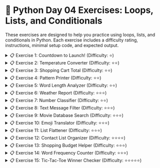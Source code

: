 # 🚀 Python Day 04 Exercises: Loops, Lists, and Conditionals

These exercises are designed to help you practice using loops, lists, and conditionals in Python. Each exercise includes a difficulty rating, instructions, minimal setup code, and expected output.

<details>
<summary>📋 Exercise 1: Countdown to Launch! (Difficulty: ⭐)</summary>

**Task**: Create a countdown loop that prints the countdown from 10 to 1, and then prints "Blastoff! 🚀"

**Setup Code**:
```python
# Write a countdown loop from 10 to 1, then print "Blastoff! 🚀"
```

**Expected Output**:
```
10
9
8
7
6
5
4
3
2
1
Blastoff! 🚀
```

**Hint**: Use a `for` loop with the `range()` function. Remember that `range()` can count down with a negative step.
</details>

<details>
<summary>📋 Exercise 2: Temperature Converter (Difficulty: ⭐⭐)</summary>

**Task**: Write a program that converts temperatures from Celsius to Fahrenheit for a range of values.

**Setup Code**:
```python
# Convert these Celsius temperatures to Fahrenheit
celsius_temps = [0, 10, 20, 30, 40]

# Formula: F = (C × 9/5) + 32
```

**Expected Output**:
```
0°C = 32.0°F
10°C = 50.0°F
20°C = 68.0°F
30°C = 86.0°F
40°C = 104.0°F
```

**Hint**: Loop through the list of Celsius temperatures and apply the conversion formula.
</details>

<details>
<summary>📋 Exercise 3: Shopping Cart Total (Difficulty: ⭐⭐)</summary>

**Task**: Calculate the total cost of items in a shopping cart, applying a discount if the total exceeds R10,000.

**Setup Code**:
```python
# Calculate the total cost with a 15% discount if total exceeds R10,000
cart_items = [1200, 4500, 3200, 2800, 950]
discount_rate = 0.15  # 15% discount
```

**Expected Output**:
```
Items in cart: 5
Original total: R12650
Discount applied: R1897.5
Final total: R10752.5
```

**Hint**: Use a loop to calculate the sum, then apply the conditional discount.
</details>

<details>
<summary>📋 Exercise 4: Pattern Printer (Difficulty: ⭐⭐)</summary>

**Task**: Create a program that prints a triangle pattern of stars with a user-specified height.

**Setup Code**:
```python
# Print a triangle of stars with the given height
height = 5  # You can change this value
```

**Expected Output** (for height = 5):
```
*
**
***
****
*****
```

**Hint**: Use nested loops or a single loop with string multiplication.
</details>

<details>
<summary>📋 Exercise 5: Word Length Analyzer (Difficulty: ⭐⭐)</summary>

**Task**: Analyze a list of words and categorize them by length (short, medium, long).

**Setup Code**:
```python
# Categorize words as: 
# short (1-3 chars), medium (4-6 chars), or long (7+ chars)
words = ["cat", "elephant", "mouse", "dog", "rhinoceros", "ant", "giraffe"]
```

**Expected Output**:
```
Short words: ['cat', 'dog', 'ant']
Medium words: ['mouse']
Long words: ['elephant', 'rhinoceros', 'giraffe']
```

**Hint**: Use a loop with conditional statements to categorize each word.
</details>

<details>
<summary>📋 Exercise 6: Weather Report (Difficulty: ⭐⭐⭐)</summary>

**Task**: Create a program that analyzes a week's temperature data and provides a summary report.

**Setup Code**:
```python
# Analyze the week's temperature data and provide a report
temperatures = [28, 31, 25, 29, 32, 27, 26]  # Temperatures in Celsius
days = ["Monday", "Tuesday", "Wednesday", "Thursday", "Friday", "Saturday", "Sunday"]
```

**Expected Output**:
```
Weekly Temperature Report:
Monday: 28°C 🌤️
Tuesday: 31°C 🔥
Wednesday: 25°C ❄️
Thursday: 29°C 🌤️
Friday: 32°C 🔥
Saturday: 27°C 🌤️
Sunday: 26°C 🌤️

Hottest day: Friday (32°C)
Coldest day: Wednesday (25°C)
Average temperature: 28.3°C
```

**Hint**: Use loops, conditionals, and list operations to analyze the data.
</details>

<details>
<summary>📋 Exercise 7: Number Classifier (Difficulty: ⭐⭐)</summary>

**Task**: Write a program that takes a list of numbers and separates them into even, odd, and prime numbers.

**Setup Code**:
```python
# Separate the numbers into even, odd, and prime numbers
numbers = [2, 3, 4, 5, 6, 7, 8, 9, 10, 11, 12, 13, 14, 15]

# Helper function for checking prime numbers
def is_prime(n):
    if n <= 1:
        return False
    if n <= 3:
        return True
    if n % 2 == 0 or n % 3 == 0:
        return False
    i = 5
    while i * i <= n:
        if n % i == 0 or n % (i + 2) == 0:
            return False
        i += 6
    return True
```

**Expected Output**:
```
Even numbers: [2, 4, 6, 8, 10, 12, 14]
Odd numbers: [3, 5, 7, 9, 11, 13, 15]
Prime numbers: [2, 3, 5, 7, 11, 13]
```

**Hint**: Use the provided helper function and conditionals to classify each number.
</details>

<details>
<summary>📋 Exercise 8: Text Message Filter (Difficulty: ⭐⭐⭐)</summary>

**Task**: Create a program that filters inappropriate words from a message and replaces them with asterisks.

**Setup Code**:
```python
# Filter out inappropriate words and replace them with asterisks
message = "This darn code is not working. What the heck is wrong with it? It's so stupid!"
inappropriate_words = ["darn", "heck", "stupid"]
```

**Expected Output**:
```
Original message: This darn code is not working. What the heck is wrong with it? It's so stupid!
Filtered message: This **** code is not working. What the **** is wrong with it? It's so ******!
```

**Hint**: Split the message into words, check each against the inappropriate list, and replace if needed.
</details>

<details>
<summary>📋 Exercise 9: Movie Database Search (Difficulty: ⭐⭐⭐)</summary>

**Task**: Create a simple movie database search function that filters movies by genre and minimum rating.

**Setup Code**:
```python
# Search for movies by genre and minimum rating
movies = [
    {"title": "The Shawshank Redemption", "genre": "Drama", "rating": 9.3},
    {"title": "The Godfather", "genre": "Crime", "rating": 9.2},
    {"title": "The Dark Knight", "genre": "Action", "rating": 9.0},
    {"title": "Pulp Fiction", "genre": "Crime", "rating": 8.9},
    {"title": "Fight Club", "genre": "Drama", "rating": 8.8},
    {"title": "Inception", "genre": "Sci-Fi", "rating": 8.8},
    {"title": "The Matrix", "genre": "Sci-Fi", "rating": 8.7},
    {"title": "Goodfellas", "genre": "Crime", "rating": 8.7},
    {"title": "The Avengers", "genre": "Action", "rating": 8.0},
    {"title": "Interstellar", "genre": "Sci-Fi", "rating": 8.6}
]

# Search parameters
search_genre = "Action"
minimum_rating = 8.5
```

**Expected Output**:
```
Movies matching genre "Action" with rating 8.5 or higher:
- The Dark Knight (9.0/10)

Total matches: 1
```

**Hint**: Use a loop with conditionals to filter the movies based on the search criteria.
</details>

<details>
<summary>📋 Exercise 10: Emoji Translator (Difficulty: ⭐⭐⭐)</summary>

**Task**: Create a simple emoji translator that replaces certain words in a message with emojis.

**Setup Code**:
```python
# Replace specific words with emojis
message = "I love pizza and hamburgers but I'm trying to eat more salad and apple"
emoji_dict = {
    "pizza": "🍕",
    "hamburger": "🍔", 
    "hamburgers": "🍔",
    "salad": "🥗",
    "apple": "🍎",
    "love": "❤️"
}
```

**Expected Output**:
```
Original message: I love pizza and hamburgers but I'm trying to eat more salad and apple
Translated message: I ❤️ 🍕 and 🍔 but I'm trying to eat more 🥗 and 🍎
```

**Hint**: Split the message into words and check if each word is in the emoji dictionary.
</details>

<details>
<summary>📋 Exercise 11: List Flattener (Difficulty: ⭐⭐⭐)</summary>

**Task**: Create a function that flattens a list of lists into a single list.

**Setup Code**:
```python
# Flatten a list of lists into a single list
nested_list = [[1, 2, 3], [4, 5], [6, 7, 8, 9], [10]]
```

**Expected Output**:
```
Nested list: [[1, 2, 3], [4, 5], [6, 7, 8, 9], [10]]
Flattened list: [1, 2, 3, 4, 5, 6, 7, 8, 9, 10]
```

**Hint**: Use nested loops to iterate through each inner list.
</details>

<details>
<summary>📋 Exercise 12: Contact List Organizer (Difficulty: ⭐⭐⭐⭐)</summary>

**Task**: Create a program that organizes a contact list alphabetically by last name, then by first name.

**Setup Code**:
```python
# Organize contacts alphabetically by last name, then first name
contacts = [
    {"first_name": "John", "last_name": "Smith", "phone": "555-1234"},
    {"first_name": "Mary", "last_name": "Johnson", "phone": "555-2345"},
    {"first_name": "James", "last_name": "Smith", "phone": "555-3456"},
    {"first_name": "Patricia", "last_name": "Williams", "phone": "555-4567"},
    {"first_name": "Robert", "last_name": "Jones", "phone": "555-5678"},
    {"first_name": "Linda", "last_name": "Brown", "phone": "555-6789"},
    {"first_name": "Michael", "last_name": "Johnson", "phone": "555-7890"}
]
```

**Expected Output**:
```
Organized Contact List:
1. Brown, Linda (555-6789)
2. Johnson, Mary (555-2345)
3. Johnson, Michael (555-7890)
4. Jones, Robert (555-5678)
5. Smith, James (555-3456)
6. Smith, John (555-1234)
7. Williams, Patricia (555-4567)
```

**Hint**: Use the `sorted()` function with a custom key function that creates a tuple of (last_name, first_name).
</details>

<details>
<summary>📋 Exercise 13: Shopping Budget Helper (Difficulty: ⭐⭐⭐)</summary>

**Task**: Create a program that helps a shopper stay within budget by suggesting what items they can buy.

**Setup Code**:
```python
# Help a shopper stay within budget
items = [
    {"name": "Laptop", "price": 12000},
    {"name": "Headphones", "price": 1500},
    {"name": "Mouse", "price": 800},
    {"name": "Monitor", "price": 3500},
    {"name": "Keyboard", "price": 1200},
    {"name": "Smartphone", "price": 8000},
    {"name": "Tablet", "price": 5000},
    {"name": "Speakers", "price": 2000}
]

budget = 15000  # Shopper's budget in Rands
```

**Expected Output**:
```
Shopping Suggestions (Budget: R15000):

Possible combinations:
1. Laptop (R12000) + Mouse (R800) + Keyboard (R1200) = R14000
2. Laptop (R12000) + Headphones (R1500) = R13500
3. Monitor (R3500) + Keyboard (R1200) + Smartphone (R8000) = R12700
4. Monitor (R3500) + Headphones (R1500) + Tablet (R5000) + Mouse (R800) = R10800
5. Smartphone (R8000) + Tablet (R5000) = R13000

Best Value Option: Monitor (R3500) + Headphones (R1500) + Tablet (R5000) + Mouse (R800) = R10800
```

**Hint**: This is a more complex problem. Start by finding affordable items, then try different combinations.
</details>

<details>
<summary>📋 Exercise 14: Word Frequency Counter (Difficulty: ⭐⭐⭐)</summary>

**Task**: Create a program that counts the frequency of each word in a text, ignoring case and punctuation.

**Setup Code**:
```python
# Count the frequency of each word in the text
text = """
Python is an amazing programming language. Python is easy to learn,
yet powerful enough for professional developers. Many companies use
Python for web development, data analysis, artificial intelligence,
and more. Python's syntax is clean and readable.
"""
```

**Expected Output**:
```
Word Frequency Analysis:
python: 4
is: 3
an: 1
amazing: 1
programming: 1
language: 1
easy: 1
to: 1
learn: 1
yet: 1
powerful: 1
enough: 1
for: 2
professional: 1
developers: 1
many: 1
companies: 1
use: 1
web: 1
development: 1
data: 1
analysis: 1
artificial: 1
intelligence: 1
and: 2
more: 1
syntax: 1
clean: 1
readable: 1
```

**Hint**: Split the text into words, convert to lowercase, remove punctuation, and count occurrences.
</details>

<details>
<summary>📋 Exercise 15: Tic-Tac-Toe Winner Checker (Difficulty: ⭐⭐⭐⭐⭐)</summary>

**Task**: Create a function that checks if there's a winner in a Tic-Tac-Toe game board.

**Setup Code**:
```python
# Check if there's a winner in the Tic-Tac-Toe board
# 'X' for player X, 'O' for player O, and ' ' for empty spaces
board1 = [
    ['X', 'O', 'X'],
    ['O', 'X', 'O'],
    ['O', 'O', 'X']
]  # Diagonal win for X

board2 = [
    ['O', 'X', 'X'],
    ['X', 'O', 'X'],
    ['O', 'O', 'O']
]  # Row win for O

board3 = [
    ['X', 'O', 'X'],
    ['O', 'O', 'X'],
    ['O', 'X', 'X']
]  # Column win for X

board4 = [
    ['X', 'O', 'X'],
    ['O', 'X', 'O'],
    ['X', 'O', 'X']
]  # No winner
```

**Expected Output**:
```
Board 1: X wins!
Board 2: O wins!
Board 3: X wins!
Board 4: No winner
```

**Hint**: Check rows, columns, and diagonals for three of the same character.
</details>
